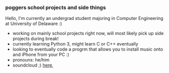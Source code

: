 ### poggers school projects and side things

Hello, I'm currently an undergrad student majoring in Computer Engineering at University of Delaware :)

- working on mainly school projects right now, will most likely pick up side projects during break!
- currently learning Python 3, might learn C or C++ eventually
- looking to eventually code a progrm that allows you to install music onto and iPhone
  from your PC :)
- pronouns: he/him
- soundcloud ;) [here](https://soundcloud.com/prodbybrxdy),

